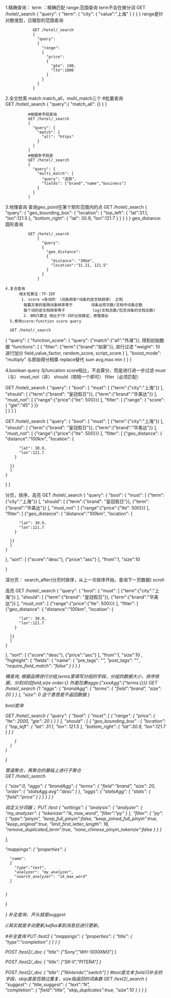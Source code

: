 1.精确查询：
  term ：精确匹配
  range:范围查询
  term不会在做分词
                  GET /hotel/_search
                {
                  "query":
                    {
                      "term":
                      {
                        "city":
                        {
                          "value":"上海"
                        }
                      }
                    }
                }
                range是针对数值型，日期型的范围查询
                
                GET /hotel/_search
                {
                  "query":
                  {
                    "range":
                    {
                      "price":
                      {
                        "gte": 100,
                        "lte":1000
                      }
                    }
                  }
                }
2.全文检索
  match match_all，multi_match三个
                #批量查询    
              GET /hotel/_search
              {
                "query":{
                  "match_all": {}
                }
              }
              
              #根据单字段查询
              GET /hotel/_search
              {
                "query": {
                  "match": {
                    "all": "https"
                  }
                }
              }
              #根据多字段查
              GET /hotel/_search
              {
                "query": {
                  "multi_match": {
                    "query": "连锁",
                    "fields": ["brand","name","business"]
                  }
                }
              }
  3.地理查询
    查询geo_point在某个矩形范围内的点
              GET /hotel/_search
                {
                  "query":
                  {
                    "geo_bounding_box":
                    {
                      "location":
                      {
                        "top_left":
                        {
                          "lat":31.1,
                          "lon":121.5
                        },
                        "bottom_right":
                        {
                          "lat": 30.9,
                          "lon":121.7
                        }
                      }
                    }
                  }
                }
        geo_distance:圆形查询
        
              GET /hotel/_search
                  {
                    "query":
                    {
                      "geo_distance":
                      {
                        "distance": "30km",
                        "location":"31.21, 121.5"
                      }
                    }
                  }

    4.复合查询
          相关性算法：TF-IDF
           1. score =各词的 （词条频率*词条的逆文档频率） 之和
            每篇文章的每隔词条频率等于        词条出现次数/文档中词条总数
            每个词的逆文档频率等于            log(文档总数/包含词条的文档总数)
            2. BM25算法 相比于TF-IDF比较稳定，原理类似
      5.修改score:function score query

      GET /hotel/_search

{
  "query":
  {
    "function_score": {
      "query": {"match":{"all":"外滩"}},    得到初始数据
      "functions": [
        {
          "filter": {"term":{"brand":"如家"}}, 进行过滤
          "weight": 10                    进行加分  field_value_factor, random_score, script_score
        }
      ],
      "boost_mode": "multiply"            与原始得分相乘   replace替代   sum avg,max min 
    }
  }
}

4.boolean query 与funcation score相比，不会算分，而是进行进一步过滤
  must（与） must_not（非） should（陪陪一个即可）  filter（必须匹配）

  
GET /hotel/_search
{
  "query":
  {
    "bool":
    {
      "must":
      [
          {"term":{"city":"上海"}}
      ],
      "should":
      [
      {"term":{"brand": "皇冠假日"}},
      {"term":{"brand":"华美达"}}
      ],
      "must_not":
      [
      {"range":{"price":{"lte": 500}}}
      ],
      "filter":
      [
      {"range":
      {
        "score":
        {
          "gte":"45"
        }
      }}  
      ]
    }
  }
}

GET /hotel/_search
{
  "query":
  {
    "bool":
    {
      "must":
      [
          {"term":{"city":"上海"}}
      ],
      "should":
      [
      {"term":{"brand": "皇冠假日"}},
      {"term":{"brand":"华美达"}}
      ],
      "must_not":
      [
      {"range":{"price":{"lte": 500}}}
      ],
      "filter":
      [
      {"geo_distance":
      {
        "distance":"100km",
        "location": {
          
          "lat": 30.9,
          "lon":121.7
        }
        
      }}  
      ]
    }
  }
}

分页，排序，高亮
GET /hotel/_search
{
  "query":
  {
    "bool":
    {
      "must":
      [
          {"term":{"city":"上海"}}
      ],
      "should":
      [
      {"term":{"brand": "皇冠假日"}},
      {"term":{"brand":"华美达"}}
      ],
      "must_not":
      [
      {"range":{"price":{"lte": 500}}}
      ],
      "filter":
      [
      {"geo_distance":
      {
        "distance":"100km",
        "location": {
          
          "lat": 30.9,
          "lon":121.7
        }
        
      }}  
      ]
    }
  },
  "sort":
  [
    {"score":"desc"},
    {"price":"asc"}
  ],
  "from":1,
  "size":10
  
  }

  深分页： search_after(分页时排序，从上一次排序开始，查询下一页数据) scroll

  高亮
  GET /hotel/_search
{
  "query":
  {
    "bool":
    {
      "must":
      [
          {"term":{"city":"上海"}}
      ],
      "should":
      [
      {"term":{"brand": "皇冠假日"}},
      {"term":{"brand":"华美达"}}
      ],
      "must_not":
      [
      {"range":{"price":{"lte": 500}}}
      ],
      "filter":
      [
      {"geo_distance":
      {
        "distance":"100km",
        "location": {
          
          "lat": 30.9,
          "lon":121.7
        }
        
      }}  
      ]
    }
  },
  "sort":
  [
    {"score":"desc"},
    {"price":"asc"}
  ],
  "from":1,
  "size":10
  , "highlight": {
    "fields":
    {
      "name":
      {
        "pre_tags": "<em>",
        "post_tags": "<em>"
        , "require_field_match": "false"
      }
    }
  }
  }

桶查询,  根据品牌进行分组,terms里填写分组的字段，分组的数据大小，排序依据，分别对应field,size order:{}
外面包裹aggs:{"xxxAgg":{"terms:{}}}
GET /hotel/_search
{1
  "aggs":
  {
    "brandAgg":
    {
      "terms":
      {
        "field":"brand",
        "size": 20
      }
    }
  },
  "size": 0      这个意思是不返回数据
}

bool查询

GET /hotel/_search
{
  "query":
  {
    "bool":
    {
      "must":
      [
       { "range":
        {
          "price":
          {
            "lte": 2000,
            "gte": 20
          }
        }
       }
      ],
      "should" : 
      [
        {
         "geo_bounding_box" :
          {
            "location":
            {
              "top_left":
              {
                "lat": 31.1,
                "lon": 121.5
              },
              "bottom_right":
              {
                "lat":30.9,
                "lon":121.7
              }
            }
          }
          
        }
      ]
    }
  }



管道聚合，再聚合的基础上进行子聚合  
GET /hotel/_search

{
  "size":0,
  "aggs":
  {
    "brandAgg":
    {
      "terms":
      {
        "field":"brand",
        "size": 20,
        "order":
        {
          "statsAgg.avg":"desc"
        }
      },
      "aggs":
      {
        "statsAgg":
        {
          "stats":
          {
            "field":"price"
          }
        }
      }
    }
  }
}

自定义分词器；
PUT /test
{
  "settings":
  {
    "analysis": 
    {
      "analyzer": 
      {
        "my_analyzer":
        {
          "tokenizer":"ik_max_word",
          "filter":"py"
        }
      },
      "filter":
      {
        "py":
        {
          "type":"pinyin",
          "keep_full_pinyin":false,
          "keep_joined_full_pinyin":true,
          "keep_original":true,
          "limit_first_letter_length": 16,
          "remove_duplicated_term":true,
          "none_chinese_pinyin_tokenize":false
        }
      }
    }
    
  },
  
  "mappings":
  {
    "properties": 
    {
     
      "name":
      {
        "type":"text",
        "analyzer": "my_analyzer",
        "search_analyzer": "ik_max_word"
      }
    
     
    }
  }
  
  
}
补全查询，开头就是suggest

//其实就是手动更新,kafka拿到消息后进行更新。

#补全查询
PUT /test2
{
  "mappings":
  {
    "properties":
    {
      "title":
      {
        "type":"completion"
      }
    }
  }
}

POST /test2/_doc
{
  "title": ["Sony","WH-1000XM3"]
}


POST /test2/_doc
{
  "title": ["SK-II","PITERA"]
}

POST /test2/_doc
{
  "title": ["Nintendo","switch"]
}
#text是文本 field只补全的字段，skip直是否跳过重复，size指返回的词条数
GET /test2/_search
{
  "suggest":
  {
    "title_suggest":
    {
      "text":"N",   
      "completion":
      {
        "field":"title",
        "skip_duplicates":true,
        "size":10
      }
    }
  }
}

